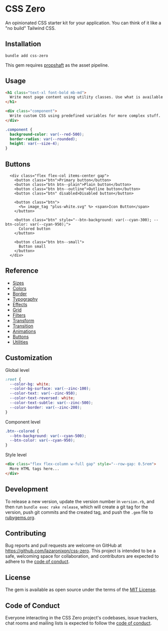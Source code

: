 # CSS Zero

An opinionated CSS starter kit for your application. You can think of it like a "no build" Tailwind CSS.

## Installation

```
bundle add css-zero
```

This gem requires [propshaft](https://github.com/rails/propshaft) as the asset pipeline.

## Usage

```html
<h1 class="text-xl font-bold mb-md">
  Write most page content using utility classes. Use what is available or add more when needed.
</h1>

<div class="component">
  Write custom CSS using predefined variables for more complex stuff.
</div>
```

```css
.component {
  background-color: var(--red-500);
  border-radius: var(--rounded);
  height: var(--size-4);
}
```

## Buttons

```html+erb
  <div class="flex flex-col items-center gap">
    <button class="btn">Primary button</button>
    <button class="btn btn--plain">Plain button</button>
    <button class="btn btn--outline">Outline button</button>
    <button class="btn" disabled>Disabled button</button>

    <button class="btn">
      <%= image_tag "plus-white.svg" %> <span>Icon Button</span>
    </button>

    <button class="btn" style="--btn-background: var(--cyan-300); --btn-color: var(--cyan-950);">
      Colored button
    </button>

    <button class="btn btn--small">
      Button small
    </button>
  </div>
```

## Reference

- [Sizes](app/assets/stylesheets/sizes.css)
- [Colors](app/assets/stylesheets/colors.css)
- [Border](app/assets/stylesheets/borders.css)
- [Typography](app/assets/stylesheets/typography.css)
- [Effects](app/assets/stylesheets/effects.css)
- [Grid](app/assets/stylesheets/grid.css)
- [Filters](app/assets/stylesheets/filters.css)
- [Transform](app/assets/stylesheets/transform.css)
- [Transition](app/assets/stylesheets/transition.css)
- [Animations](app/assets/stylesheets/animations.css)
- [Buttons](app/assets/stylesheets/buttons.css)
- [Utilities](app/assets/stylesheets/zutilities.css)

## Customization

Global level

```css
:root {
  --color-bg: white;
  --color-bg-surface: var(--zinc-100);
  --color-text: var(--zinc-950);
  --color-text-reversed: white;
  --color-text-subtle: var(--zinc-500);
  --color-border: var(--zinc-200);
}
```

Component level

```css
.btn--colored {
  --btn-background: var(--cyan-500);
  --btn-color: var(--cyan-950);
}
```

Style level

```html
<div class="flex flex-column w-full gap" style="--row-gap: 0.5rem">
  More HTML tags here...
</div>
```

## Development

To release a new version, update the version number in `version.rb`, and then run `bundle exec rake release`, which will create a git tag for the version, push git commits and the created tag, and push the `.gem` file to [rubygems.org](https://rubygems.org).

## Contributing

Bug reports and pull requests are welcome on GitHub at https://github.com/lazaronixon/css-zero. This project is intended to be a safe, welcoming space for collaboration, and contributors are expected to adhere to the [code of conduct](https://github.com/lazaronixon/css-zero/blob/master/CODE_OF_CONDUCT.md).

## License

The gem is available as open source under the terms of the [MIT License](https://opensource.org/licenses/MIT).

## Code of Conduct

Everyone interacting in the CSS Zero project's codebases, issue trackers, chat rooms and mailing lists is expected to follow the [code of conduct](https://github.com/lazaronixon/css-zero/blob/master/CODE_OF_CONDUCT.md).
